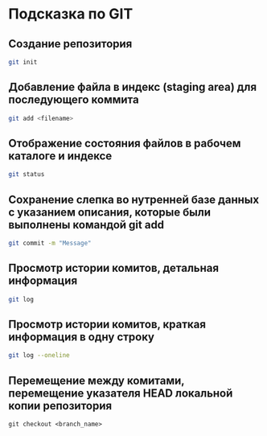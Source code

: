 # Подсказка по GIT

## Создание репозитория
```sh
git init
```

## Добавление файла в индекс (staging area) для последующего коммита
```sh
git add <filename>
```

## Отображение состояния файлов в рабочем каталоге и индексе
```sh
git status
```

## Сохранение слепка во нутренней базе данных с указанием описания, которые были выполнены командой git add

```sh
git commit -m "Message"
```

## Просмотр истории комитов, детальная информация
```sh
git log
```

## Просмотр истории комитов, краткая информация в одну строку
```sh
git log --oneline
```

## Перемещение между комитами, перемещение указателя HEAD локальной копии репозитория
```
git checkout <branch_name>
```